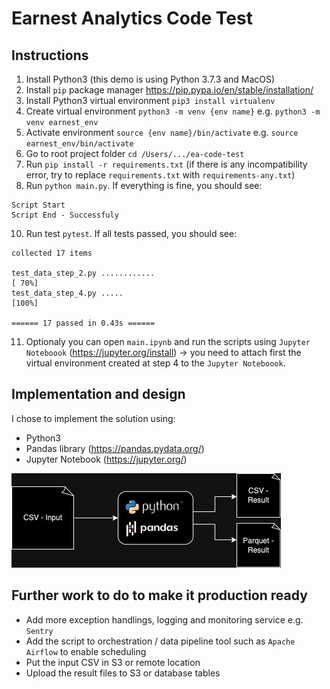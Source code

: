 # Earnest Analytics Code Test

## Instructions
1. Install Python3 (this demo is using Python 3.7.3 and MacOS)
2. Install `pip` package manager https://pip.pypa.io/en/stable/installation/
3. Install Python3 virtual environment `pip3 install virtualenv` 
4. Create virtual environment `python3 -m venv {env name}` e.g. `python3 -m venv earnest_env`
5. Activate environment `source {env name}/bin/activate` e.g. `source earnest_env/bin/activate`
6. Go to root project folder `cd /Users/.../ea-code-test`
7. Run `pip install -r requirements.txt` (if there is any incompatibility error, try to replace `requirements.txt` with `requirements-any.txt`)
8. Run `python main.py`. If everything is fine, you should see:
```
Script Start
Script End - Successfuly
```
10. Run test `pytest`. If all tests passed, you should see:
```
collected 17 items

test_data_step_2.py ............                                                                                                                                                                 [ 70%]
test_data_step_4.py .....                                                                                                                                                                        [100%]

====== 17 passed in 0.43s ======
```
11. Optionaly you can open `main.ipynb` and run the scripts using `Jupyter Noteboook` (https://jupyter.org/install) -> you need to attach first the virtual environment created at step 4 to the `Jupyter Noteboook`.

## Implementation and design
I chose to implement the solution using:
- Python3
- Pandas library (https://pandas.pydata.org/)
- Jupyter Notebook (https://jupyter.org/)

![image info](./design.png)

## Further work to do to make it production ready
- Add more exception handlings, logging and monitoring service e.g. `Sentry`
- Add the script to orchestration / data pipeline tool such as `Apache Airflow` to enable scheduling
- Put the input CSV in S3 or remote location
- Upload the result files to S3 or database tables